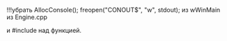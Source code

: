 
!!!убрать
AllocConsole();
freopen("CONOUT$", "w", stdout);
из wWinMain из Engine.cpp

и #include <iostream> над функцией.
